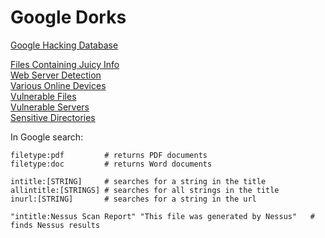 Google Dorks
============

[Google Hacking Database](https://www.exploit-db.com/google-hacking-database/)

[Files Containing Juicy Info](https://www.exploit-db.com/google-hacking-database/8/?pg=1)<br> 
[Web Server Detection](https://www.exploit-db.com/google-hacking-database/4/?ghdb_search_text)<br>
[Various Online Devices](https://www.exploit-db.com/google-hacking-database/13/?ghdb_search_text)<br>
[Vulnerable Files](https://www.exploit-db.com/google-hacking-database/5/?ghdb_search_text)<br>
[Vulnerable Servers](https://www.exploit-db.com/google-hacking-database/6/?ghdb_search_text)<br>
[Sensitive Directories](https://www.exploit-db.com/google-hacking-database/3/?ghdb_search_text)<br>

In Google search:

	filetype:pdf         # returns PDF documents
	filetype:doc         # returns Word documents

	intitle:[STRING]     # searches for a string in the title
	allintitle:[STRINGS] # searches for all strings in the title 
	inurl:[STRING]       # searches for a string in the url

	"intitle:Nessus Scan Report" "This file was generated by Nessus"   # finds Nessus results